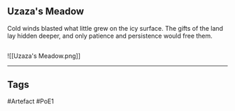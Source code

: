 ## Uzaza's Meadow
Cold winds blasted what little grew on the icy surface.
The gifts of the land lay hidden deeper,
and only patience and persistence would free them.
##
![[Uzaza's Meadow.png]]

---
## Tags
#Artefact
#PoE1